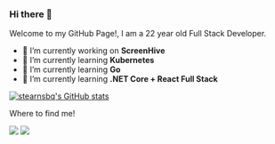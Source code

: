 ### Hi there 👋

<p>Welcome to my GitHub Page!, I am a 22 year old Full Stack Developer.</p>


- 🔭 I’m currently working on **ScreenHive**
- 🌱 I’m currently learning **Kubernetes**
- 🌱 I’m currently learning **Go**
- 🌱 I’m currently learning **.NET Core + React Full Stack**



[![stearnsbq's GitHub stats](https://github-readme-stats.vercel.app/api?username=stearnsbq&show_icons=true&theme=radical)](https://github.com/anuraghazra/github-readme-stats)


Where to find me!
<p>

  <a href="https://www.linkedin.com/in/byron-stearns-a6308918a/"><img src="https://img.shields.io/badge/LinkedIn-0077B5?style=for-the-badge&logo=linkedin&logoColor=white"></a>
  <a href="https://portfolio.quinn50.dev/"><img src="https://img.shields.io/badge/-My%20Portfolio-green?style=for-the-badge&logoColor=white"></a>
    
</p>


